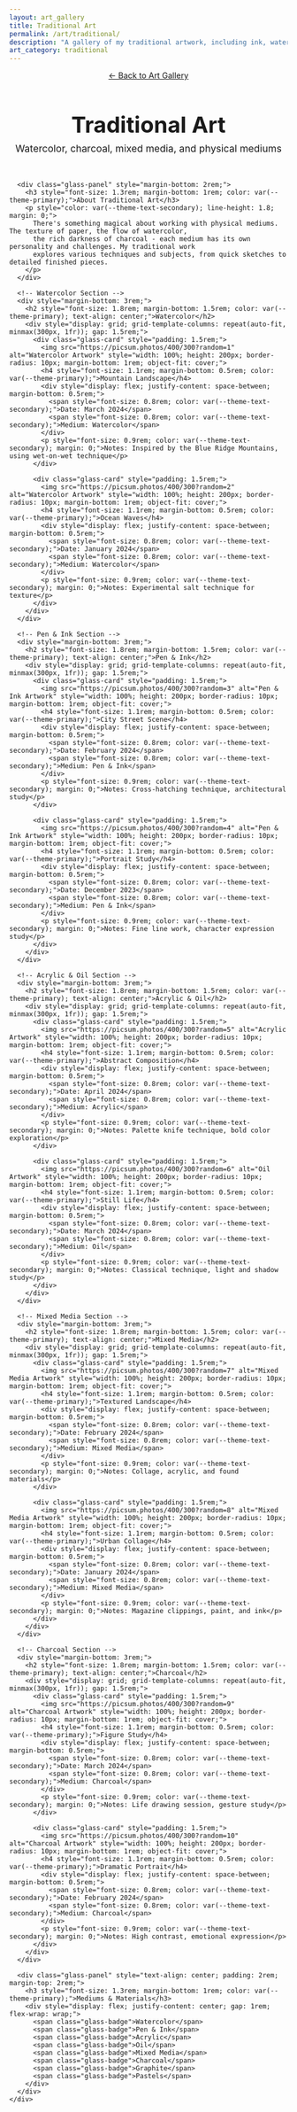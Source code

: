 ```yaml
---
layout: art_gallery
title: Traditional Art
permalink: /art/traditional/
description: "A gallery of my traditional artwork, including ink, watercolor, and sketches."
art_category: traditional
---
```


<div class="main-content">
  <div class="glass-container container">
    <div class="glass-card">
      <header style="text-align: center; margin-bottom: 3rem;">
        <div style="margin-bottom: 1rem;">
          <a href="/art/" class="glass-button" style="font-size: 0.9rem;">← Back to Art Gallery</a>
        </div>
        <h1 style="font-size: 2.5rem; margin-bottom: 0.5rem; color: var(--theme-primary); font-weight: 700;">Traditional Art</h1>
        <p style="font-size: 1.1rem; color: var(--theme-text-secondary); margin: 0;">Watercolor, charcoal, mixed media, and physical mediums</p>
      </header>

      <div class="glass-panel" style="margin-bottom: 2rem;">
        <h3 style="font-size: 1.3rem; margin-bottom: 1rem; color: var(--theme-primary);">About Traditional Art</h3>
        <p style="color: var(--theme-text-secondary); line-height: 1.8; margin: 0;">
          There's something magical about working with physical mediums. The texture of paper, the flow of watercolor, 
          the rich darkness of charcoal - each medium has its own personality and challenges. My traditional work 
          explores various techniques and subjects, from quick sketches to detailed finished pieces.
        </p>
      </div>

      <!-- Watercolor Section -->
      <div style="margin-bottom: 3rem;">
        <h2 style="font-size: 1.8rem; margin-bottom: 1.5rem; color: var(--theme-primary); text-align: center;">Watercolor</h2>
        <div style="display: grid; grid-template-columns: repeat(auto-fit, minmax(300px, 1fr)); gap: 1.5rem;">
          <div class="glass-card" style="padding: 1.5rem;">
            <img src="https://picsum.photos/400/300?random=1" alt="Watercolor Artwork" style="width: 100%; height: 200px; border-radius: 10px; margin-bottom: 1rem; object-fit: cover;">
            <h4 style="font-size: 1.1rem; margin-bottom: 0.5rem; color: var(--theme-primary);">Mountain Landscape</h4>
            <div style="display: flex; justify-content: space-between; margin-bottom: 0.5rem;">
              <span style="font-size: 0.8rem; color: var(--theme-text-secondary);">Date: March 2024</span>
              <span style="font-size: 0.8rem; color: var(--theme-text-secondary);">Medium: Watercolor</span>
            </div>
            <p style="font-size: 0.9rem; color: var(--theme-text-secondary); margin: 0;">Notes: Inspired by the Blue Ridge Mountains, using wet-on-wet technique</p>
          </div>
          
          <div class="glass-card" style="padding: 1.5rem;">
            <img src="https://picsum.photos/400/300?random=2" alt="Watercolor Artwork" style="width: 100%; height: 200px; border-radius: 10px; margin-bottom: 1rem; object-fit: cover;">
            <h4 style="font-size: 1.1rem; margin-bottom: 0.5rem; color: var(--theme-primary);">Ocean Waves</h4>
            <div style="display: flex; justify-content: space-between; margin-bottom: 0.5rem;">
              <span style="font-size: 0.8rem; color: var(--theme-text-secondary);">Date: January 2024</span>
              <span style="font-size: 0.8rem; color: var(--theme-text-secondary);">Medium: Watercolor</span>
            </div>
            <p style="font-size: 0.9rem; color: var(--theme-text-secondary); margin: 0;">Notes: Experimental salt technique for texture</p>
          </div>
        </div>
      </div>

      <!-- Pen & Ink Section -->
      <div style="margin-bottom: 3rem;">
        <h2 style="font-size: 1.8rem; margin-bottom: 1.5rem; color: var(--theme-primary); text-align: center;">Pen & Ink</h2>
        <div style="display: grid; grid-template-columns: repeat(auto-fit, minmax(300px, 1fr)); gap: 1.5rem;">
          <div class="glass-card" style="padding: 1.5rem;">
            <img src="https://picsum.photos/400/300?random=3" alt="Pen & Ink Artwork" style="width: 100%; height: 200px; border-radius: 10px; margin-bottom: 1rem; object-fit: cover;">
            <h4 style="font-size: 1.1rem; margin-bottom: 0.5rem; color: var(--theme-primary);">City Street Scene</h4>
            <div style="display: flex; justify-content: space-between; margin-bottom: 0.5rem;">
              <span style="font-size: 0.8rem; color: var(--theme-text-secondary);">Date: February 2024</span>
              <span style="font-size: 0.8rem; color: var(--theme-text-secondary);">Medium: Pen & Ink</span>
            </div>
            <p style="font-size: 0.9rem; color: var(--theme-text-secondary); margin: 0;">Notes: Cross-hatching technique, architectural study</p>
          </div>
          
          <div class="glass-card" style="padding: 1.5rem;">
            <img src="https://picsum.photos/400/300?random=4" alt="Pen & Ink Artwork" style="width: 100%; height: 200px; border-radius: 10px; margin-bottom: 1rem; object-fit: cover;">
            <h4 style="font-size: 1.1rem; margin-bottom: 0.5rem; color: var(--theme-primary);">Portrait Study</h4>
            <div style="display: flex; justify-content: space-between; margin-bottom: 0.5rem;">
              <span style="font-size: 0.8rem; color: var(--theme-text-secondary);">Date: December 2023</span>
              <span style="font-size: 0.8rem; color: var(--theme-text-secondary);">Medium: Pen & Ink</span>
            </div>
            <p style="font-size: 0.9rem; color: var(--theme-text-secondary); margin: 0;">Notes: Fine line work, character expression study</p>
          </div>
        </div>
      </div>

      <!-- Acrylic & Oil Section -->
      <div style="margin-bottom: 3rem;">
        <h2 style="font-size: 1.8rem; margin-bottom: 1.5rem; color: var(--theme-primary); text-align: center;">Acrylic & Oil</h2>
        <div style="display: grid; grid-template-columns: repeat(auto-fit, minmax(300px, 1fr)); gap: 1.5rem;">
          <div class="glass-card" style="padding: 1.5rem;">
            <img src="https://picsum.photos/400/300?random=5" alt="Acrylic Artwork" style="width: 100%; height: 200px; border-radius: 10px; margin-bottom: 1rem; object-fit: cover;">
            <h4 style="font-size: 1.1rem; margin-bottom: 0.5rem; color: var(--theme-primary);">Abstract Composition</h4>
            <div style="display: flex; justify-content: space-between; margin-bottom: 0.5rem;">
              <span style="font-size: 0.8rem; color: var(--theme-text-secondary);">Date: April 2024</span>
              <span style="font-size: 0.8rem; color: var(--theme-text-secondary);">Medium: Acrylic</span>
            </div>
            <p style="font-size: 0.9rem; color: var(--theme-text-secondary); margin: 0;">Notes: Palette knife technique, bold color exploration</p>
          </div>
          
          <div class="glass-card" style="padding: 1.5rem;">
            <img src="https://picsum.photos/400/300?random=6" alt="Oil Artwork" style="width: 100%; height: 200px; border-radius: 10px; margin-bottom: 1rem; object-fit: cover;">
            <h4 style="font-size: 1.1rem; margin-bottom: 0.5rem; color: var(--theme-primary);">Still Life</h4>
            <div style="display: flex; justify-content: space-between; margin-bottom: 0.5rem;">
              <span style="font-size: 0.8rem; color: var(--theme-text-secondary);">Date: March 2024</span>
              <span style="font-size: 0.8rem; color: var(--theme-text-secondary);">Medium: Oil</span>
            </div>
            <p style="font-size: 0.9rem; color: var(--theme-text-secondary); margin: 0;">Notes: Classical technique, light and shadow study</p>
          </div>
        </div>
      </div>

      <!-- Mixed Media Section -->
      <div style="margin-bottom: 3rem;">
        <h2 style="font-size: 1.8rem; margin-bottom: 1.5rem; color: var(--theme-primary); text-align: center;">Mixed Media</h2>
        <div style="display: grid; grid-template-columns: repeat(auto-fit, minmax(300px, 1fr)); gap: 1.5rem;">
          <div class="glass-card" style="padding: 1.5rem;">
            <img src="https://picsum.photos/400/300?random=7" alt="Mixed Media Artwork" style="width: 100%; height: 200px; border-radius: 10px; margin-bottom: 1rem; object-fit: cover;">
            <h4 style="font-size: 1.1rem; margin-bottom: 0.5rem; color: var(--theme-primary);">Textured Landscape</h4>
            <div style="display: flex; justify-content: space-between; margin-bottom: 0.5rem;">
              <span style="font-size: 0.8rem; color: var(--theme-text-secondary);">Date: February 2024</span>
              <span style="font-size: 0.8rem; color: var(--theme-text-secondary);">Medium: Mixed Media</span>
            </div>
            <p style="font-size: 0.9rem; color: var(--theme-text-secondary); margin: 0;">Notes: Collage, acrylic, and found materials</p>
          </div>
          
          <div class="glass-card" style="padding: 1.5rem;">
            <img src="https://picsum.photos/400/300?random=8" alt="Mixed Media Artwork" style="width: 100%; height: 200px; border-radius: 10px; margin-bottom: 1rem; object-fit: cover;">
            <h4 style="font-size: 1.1rem; margin-bottom: 0.5rem; color: var(--theme-primary);">Urban Collage</h4>
            <div style="display: flex; justify-content: space-between; margin-bottom: 0.5rem;">
              <span style="font-size: 0.8rem; color: var(--theme-text-secondary);">Date: January 2024</span>
              <span style="font-size: 0.8rem; color: var(--theme-text-secondary);">Medium: Mixed Media</span>
            </div>
            <p style="font-size: 0.9rem; color: var(--theme-text-secondary); margin: 0;">Notes: Magazine clippings, paint, and ink</p>
          </div>
        </div>
      </div>

      <!-- Charcoal Section -->
      <div style="margin-bottom: 3rem;">
        <h2 style="font-size: 1.8rem; margin-bottom: 1.5rem; color: var(--theme-primary); text-align: center;">Charcoal</h2>
        <div style="display: grid; grid-template-columns: repeat(auto-fit, minmax(300px, 1fr)); gap: 1.5rem;">
          <div class="glass-card" style="padding: 1.5rem;">
            <img src="https://picsum.photos/400/300?random=9" alt="Charcoal Artwork" style="width: 100%; height: 200px; border-radius: 10px; margin-bottom: 1rem; object-fit: cover;">
            <h4 style="font-size: 1.1rem; margin-bottom: 0.5rem; color: var(--theme-primary);">Figure Study</h4>
            <div style="display: flex; justify-content: space-between; margin-bottom: 0.5rem;">
              <span style="font-size: 0.8rem; color: var(--theme-text-secondary);">Date: March 2024</span>
              <span style="font-size: 0.8rem; color: var(--theme-text-secondary);">Medium: Charcoal</span>
            </div>
            <p style="font-size: 0.9rem; color: var(--theme-text-secondary); margin: 0;">Notes: Life drawing session, gesture study</p>
          </div>
          
          <div class="glass-card" style="padding: 1.5rem;">
            <img src="https://picsum.photos/400/300?random=10" alt="Charcoal Artwork" style="width: 100%; height: 200px; border-radius: 10px; margin-bottom: 1rem; object-fit: cover;">
            <h4 style="font-size: 1.1rem; margin-bottom: 0.5rem; color: var(--theme-primary);">Dramatic Portrait</h4>
            <div style="display: flex; justify-content: space-between; margin-bottom: 0.5rem;">
              <span style="font-size: 0.8rem; color: var(--theme-text-secondary);">Date: February 2024</span>
              <span style="font-size: 0.8rem; color: var(--theme-text-secondary);">Medium: Charcoal</span>
            </div>
            <p style="font-size: 0.9rem; color: var(--theme-text-secondary); margin: 0;">Notes: High contrast, emotional expression</p>
          </div>
        </div>
      </div>

      <div class="glass-panel" style="text-align: center; padding: 2rem; margin-top: 2rem;">
        <h3 style="font-size: 1.3rem; margin-bottom: 1rem; color: var(--theme-primary);">Mediums & Materials</h3>
        <div style="display: flex; justify-content: center; gap: 1rem; flex-wrap: wrap;">
          <span class="glass-badge">Watercolor</span>
          <span class="glass-badge">Pen & Ink</span>
          <span class="glass-badge">Acrylic</span>
          <span class="glass-badge">Oil</span>
          <span class="glass-badge">Mixed Media</span>
          <span class="glass-badge">Charcoal</span>
          <span class="glass-badge">Graphite</span>
          <span class="glass-badge">Pastels</span>
        </div>
      </div>
    </div>
  </div>
</div> 